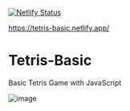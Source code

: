 [![Netlify Status](https://api.netlify.com/api/v1/badges/59ab552c-665f-47e1-ba12-0990b8dfe715/deploy-status)](https://app.netlify.com/sites/peaceful-douhua-766d5c/deploys)

https://tetris-basic.netlify.app/

# Tetris-Basic
Basic Tetris Game with JavaScript

![image](https://user-images.githubusercontent.com/74496368/207423706-abe7ce07-8d23-4771-a69c-cd9d099598d9.png)

